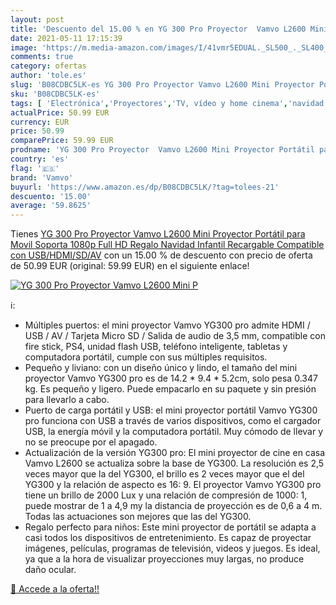 ```yaml
---
layout: post
title: 'Descuento del 15.00 % en YG 300 Pro Proyector  Vamvo L2600 Mini P'
date: 2021-05-11 17:15:39
image: 'https://m.media-amazon.com/images/I/41vmr5EDUAL._SL500_._SL400_.jpg'
comments: true
category: ofertas
author: 'tole.es'
slug: 'B08CDBC5LK-es YG 300 Pro Proyector Vamvo L2600 Mini Proyector Portátil...'
sku: 'B08CDBC5LK-es'
tags: [ 'Electrónica','Proyectores','TV, vídeo y home cinema','navidad','vamvo', ]
actualPrice: 50.99 EUR
currency: EUR
price: 50.99
comparePrice: 59.99 EUR
prodname: 'YG 300 Pro Proyector  Vamvo L2600 Mini Proyector Portátil para Movil  Soporta 1080p Full HD Regalo Navidad Infantil  Recargable  Compatible con USB/HDMI/SD/AV'
country: 'es'
flag: '🇪🇸'
brand: 'Vamvo'
buyurl: 'https://www.amazon.es/dp/B08CDBC5LK/?tag=tolees-21'
descuento: '15.00'
average: '59.8625'
---
```


Tienes [YG 300 Pro Proyector  Vamvo L2600 Mini Proyector Portátil para Movil  Soporta 1080p Full HD Regalo Navidad Infantil  Recargable  Compatible con USB/HDMI/SD/AV](https://www.amazon.es/dp/B08CDBC5LK/?tag=tolees-21) con un 15.00 % de descuento con precio de oferta de 50.99 EUR (original: 59.99 EUR) en el siguiente enlace!

[![YG 300 Pro Proyector  Vamvo L2600 Mini P](https://m.media-amazon.com/images/I/41vmr5EDUAL._SL500_._SL400_.jpg)](https://www.amazon.es/dp/B08CDBC5LK/?tag=tolees-21)

ℹ️:

- Múltiples puertos: el mini proyector Vamvo YG300 pro admite HDMI / USB / AV / Tarjeta Micro SD / Salida de audio de 3,5 mm, compatible con fire stick, PS4, unidad flash USB, teléfono inteligente, tabletas y computadora portátil, cumple con sus múltiples requisitos.
- Pequeño y liviano: con un diseño único y lindo, el tamaño del mini proyector Vamvo YG300 pro es de 14.2 * 9.4 * 5.2cm, solo pesa 0.347 kg. Es pequeño y ligero. Puede empacarlo en su paquete y sin presión para llevarlo a cabo.
- Puerto de carga portátil y USB: el mini proyector portátil Vamvo YG300 pro funciona con USB a través de varios dispositivos, como el cargador USB, la energía móvil y la computadora portátil. Muy cómodo de llevar y no se preocupe por el apagado.
- Actualización de la versión YG300 pro: El mini proyector de cine en casa Vamvo L2600 se actualiza sobre la base de YG300. La resolución es 2,5 veces mayor que la del YG300, el brillo es 2 veces mayor que el del YG300 y la relación de aspecto es 16: 9. El proyector Vamvo YG300 pro tiene un brillo de 2000 Lux y una relación de compresión de 1000: 1, puede mostrar de 1 a 4,9 my la distancia de proyección es de 0,6 a 4 m. Todas las actuaciones son mejores que las del YG300.
- Regalo perfecto para niños: Este mini proyector de portátil se adapta a casi todos los dispositivos de entretenimiento. Es capaz de proyectar imágenes, películas, programas de televisión, videos y juegos. Es ideal, ya que a la hora de visualizar proyecciones muy largas, no produce daño ocular.

[🛒 Accede a la oferta!!](https://www.amazon.es/dp/B08CDBC5LK/?tag=tolees-21)
